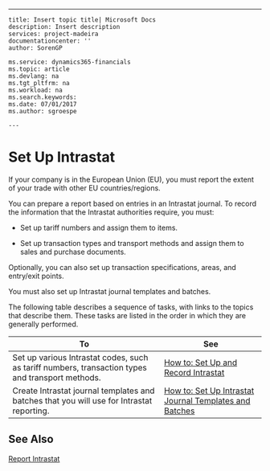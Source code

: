 ---
    title: Insert topic title| Microsoft Docs
    description: Insert description
    services: project-madeira
    documentationcenter: ''
    author: SorenGP

    ms.service: dynamics365-financials
    ms.topic: article
    ms.devlang: na
    ms.tgt_pltfrm: na
    ms.workload: na
    ms.search.keywords:
    ms.date: 07/01/2017
    ms.author: sgroespe

    ---
# Set Up Intrastat
If your company is in the European Union \(EU\), you must report the extent of your trade with other EU countries\/regions.  
  
 You can prepare a report based on entries in an Intrastat journal. To record the information that the Intrastat authorities require, you must:  
  
-   Set up tariff numbers and assign them to items.  
  
-   Set up transaction types and transport methods and assign them to sales and purchase documents.  
  
 Optionally, you can also set up transaction specifications, areas, and entry\/exit points.  
  
 You must also set up Intrastat journal templates and batches.  
  
 The following table describes a sequence of tasks, with links to the topics that describe them. These tasks are listed in the order in which they are generally performed.  
  
|**To**|**See**|  
|------------|-------------|  
|Set up various Intrastat codes, such as tariff numbers, transaction types and transport methods.|[How to: Set Up and Record Intrastat](../Finance/how-to-set-up-and-record-intrastat.md)|  
|Create Intrastat journal templates and batches that you will use for Intrastat reporting.|[How to: Set Up Intrastat Journal Templates and Batches](../Finance/how-to-set-up-intrastat-journal-templates-and-batches.md)|  
  
## See Also  
 [Report Intrastat](../Finance/report-intrastat.md)